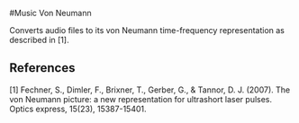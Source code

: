#Music Von Neumann

Converts audio files to its von Neumann time-frequency representation 
as described in [1].


References
----------
[1] Fechner, S., Dimler, F., Brixner, T., Gerber, G., & Tannor, D. J. (2007). The von Neumann picture: a new representation for ultrashort laser pulses. Optics express, 15(23), 15387-15401.
